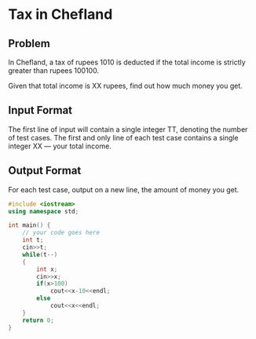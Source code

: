 # Tax in Chefland
## Problem
In Chefland, a tax of rupees 1010 is deducted if the total income is strictly greater than rupees 100100.

Given that total income is XX rupees, find out how much money you get.

## Input Format
The first line of input will contain a single integer TT, denoting the number of test cases.
The first and only line of each test case contains a single integer XX — your total income.
## Output Format
For each test case, output on a new line, the amount of money you get.
```cpp
#include <iostream>
using namespace std;

int main() {
	// your code goes here
	int t;
	cin>>t;
	while(t--)
	{
	    int x;
	    cin>>x;
	    if(x>100)
	        cout<<x-10<<endl;
	    else
	        cout<<x<<endl;
	}
	return 0;
}
```